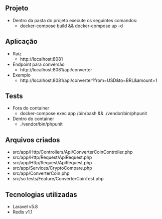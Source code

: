 ## Projeto
- Dentro da pasta do projeto execute os seguintes comandos:
  - docker-compose build && docker-compose up -d

## Aplicação

- Raiz
  - http://localhost:8081
- Endpoint para conversão
  - http://localhost:8081/api/converter
- Exemplo
  - http://localhost:8081/api/converter?from=USD&to=BRL&amount=1

## Tests
- Fora do container
  - docker-compose exec app /bin/bash && ./vendor/bin/phpunit
- Dentro do container
  - ./vendor/bin/phpunit

## Arquivos criados
- src/app/Http/Controllers/Api/ConverterCoinController.php
- src/app/Http/Request/ApiRequest.php
- src/app/Http/Request/ApiRequest.php
- src/app/Services/CryptoCompare.php
- src/app/ConverterCoin.php
- src/so tests/Feature/ConverterCoinTest.php


## Tecnologias utilizadas
- Laravel v5.8
- Redis v1.1
